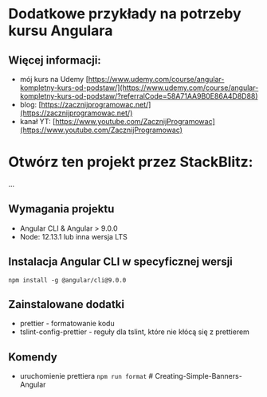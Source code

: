 # Dodatkowe przykłady na potrzeby kursu Angulara


## Więcej informacji:
- mój kurs na Udemy [https://www.udemy.com/course/angular-kompletny-kurs-od-podstaw/](https://www.udemy.com/course/angular-kompletny-kurs-od-podstaw/?referralCode=58A71AA9B0E86A4D8D88)
- blog: [https://zacznijprogramowac.net/](https://zacznijprogramowac.net/)
- kanał YT: [https://www.youtube.com/ZacznijProgramowac](https://www.youtube.com/ZacznijProgramowac)

# Otwórz ten projekt przez StackBlitz:
...

## Wymagania projektu
- Angular CLI & Angular > 9.0.0
- Node: 12.13.1 lub inna wersja LTS

## Instalacja Angular CLI w specyficznej wersji
`npm install -g @angular/cli@9.0.0`

## Zainstalowane dodatki
- prettier - formatowanie kodu
- tslint-config-prettier - reguły dla tslint, które nie kłócą się z prettierem

## Komendy
- uruchomienie prettiera `npm run format`
#   C r e a t i n g - S i m p l e - B a n n e r s - A n g u l a r  
 